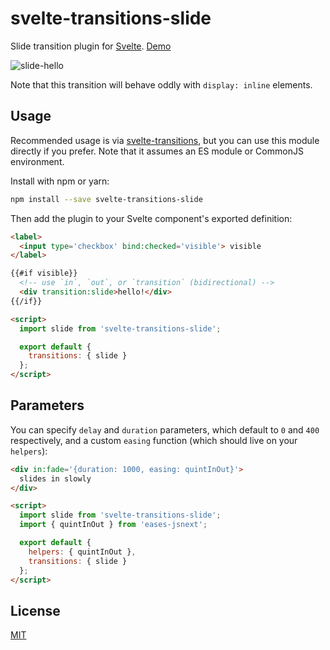 # svelte-transitions-slide

Slide transition plugin for [Svelte](https://svelte.technology). [Demo](https://svelte.technology/repl?gist=939fba2cf67f914ee3c87ffb16f5257f)

![slide-hello](https://cloud.githubusercontent.com/assets/1162160/25782007/fe173098-330f-11e7-9071-68d464ca72f0.gif)

Note that this transition will behave oddly with `display: inline` elements.

## Usage

Recommended usage is via [svelte-transitions](https://github.com/sveltejs/svelte-transitions), but you can use this module directly if you prefer. Note that it assumes an ES module or CommonJS environment.

Install with npm or yarn:

```bash
npm install --save svelte-transitions-slide
```

Then add the plugin to your Svelte component's exported definition:

```html
<label>
  <input type='checkbox' bind:checked='visible'> visible
</label>

{{#if visible}}
  <!-- use `in`, `out`, or `transition` (bidirectional) -->
  <div transition:slide>hello!</div>
{{/if}}

<script>
  import slide from 'svelte-transitions-slide';

  export default {
    transitions: { slide }
  };
</script>
```


## Parameters

You can specify `delay` and `duration` parameters, which default to `0` and `400` respectively, and a custom `easing` function (which should live on your `helpers`):

```html
<div in:fade='{duration: 1000, easing: quintInOut}'>
  slides in slowly
</div>

<script>
  import slide from 'svelte-transitions-slide';
  import { quintInOut } from 'eases-jsnext';

  export default {
    helpers: { quintInOut },
    transitions: { slide }
  };
</script>
```


## License

[MIT](LICENSE)